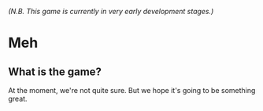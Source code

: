 *(N.B. This game is currently in very early development stages.)*

# Meh

## What is the game?
At the moment, we're not quite sure. But we hope it's going to be something great.
